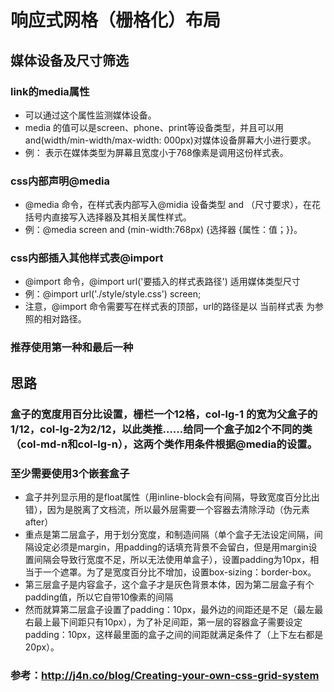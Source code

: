 ﻿# 响应式网格（栅格化）布局
## 媒体设备及尺寸筛选
### link的media属性
- 可以通过这个属性监测媒体设备。
- media 的值可以是screen、phone、print等设备类型，并且可以用and(width/min-width/max-width: 000px)对媒体设备屏幕大小进行要求。
- 例：<link rel="stylesheet" media="screen and (max-width:768px) " href="./style.css"> 表示在媒体类型为屏幕且宽度小于768像素是调用这份样式表。

### css内部声明@media
-  @media 命令，在样式表内部写入@midia 设备类型 and （尺寸要求），在花括号内直接写入选择器及其相关属性样式。
- 例：@media screen and (min-width:768px) {选择器 {属性：值；}}。

### css内部插入其他样式表@import
- @import 命令，@import url('要插入的样式表路径') 适用媒体类型尺寸
- 例：@import url('./style/style.css') screen;
- 注意，@import 命令需要写在样式表的顶部，url的路径是以 当前样式表 为参照的相对路径。

### 推荐使用第一种和最后一种

## 思路
### 盒子的宽度用百分比设置，栅栏一个12格，col-lg-1 的宽为父盒子的1/12，col-lg-2为2/12，以此类推……给同一个盒子加2个不同的类（col-md-n和col-lg-n），这两个类作用条件根据@media的设置。
### 至少需要使用3个嵌套盒子
- 盒子并列显示用的是float属性（用inline-block会有间隔，导致宽度百分比出错），因为是脱离了文档流，所以最外层需要一个容器去清除浮动（伪元素after）
- 重点是第二层盒子，用于划分宽度，和制造间隔（单个盒子无法设定间隔，间隔设定必须是margin，用padding的话填充背景不会留白，但是用margin设置间隔会导致行宽度不足，所以无法使用单盒子），设置padding为10px，相当于一个遮罩。为了是宽度百分比不增加，设置box-sizing：border-box。
- 第三层盒子是内容盒子，这个盒子才是灰色背景本体，因为第二层盒子有个padding值，所以它自带10像素的间隔
- 然而就算第二层盒子设置了padding：10px，最外边的间距还是不足（最左最右最上最下间距只有10px），为了补足间距，第一层的容器盒子需要设定padding：10px，这样最里面的盒子之间的间距就满足条件了（上下左右都是20px）。
### 参考：http://j4n.co/blog/Creating-your-own-css-grid-system